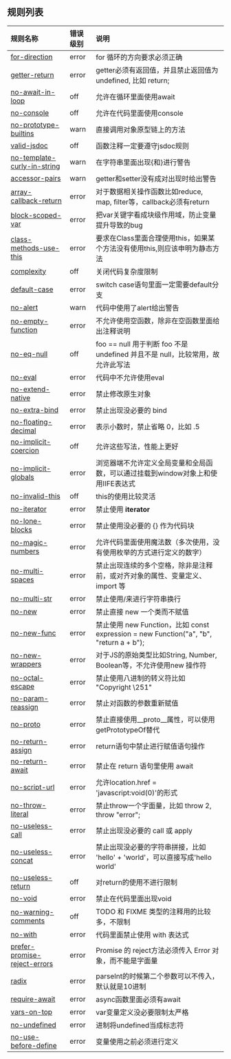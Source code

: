 ## 规则列表

| 规则名称        | 错误级别           | 说明  |
| :------------- |:-------------| :-----|
| [for-direction](https://eslint.org/docs/rules/for-direction) | error | for 循环的方向要求必须正确 |
| [getter-return](https://eslint.org/docs/rules/getter-return)      | error | getter必须有返回值，并且禁止返回值为undefined, 比如 return;  |
| [no-await-in-loop](https://eslint.org/docs/rules/no-await-in-loop)| off | 允许在循环里面使用await |
| [no-console](https://eslint.org/docs/rules/no-console) | off | 允许在代码里面使用console |
| [no-prototype-builtins](https://eslint.org/docs/rules/no-prototype-builtins) | warn | 直接调用对象原型链上的方法 |
| [valid-jsdoc](https://eslint.org/docs/rules/valid-jsdoc) | off | 函数注释一定要遵守jsdoc规则 |
| [no-template-curly-in-string](https://eslint.org/docs/rules/no-template-curly-in-string) | warn | 在字符串里面出现{和}进行警告 |
| [accessor-pairs](https://eslint.org/docs/rules/accessor-pairs) | warn | getter和setter没有成对出现时给出警告 |
| [array-callback-return](https://eslint.org/docs/rules/array-callback-return) | error | 对于数据相关操作函数比如reduce, map, filter等，callback必须有return |
| [block-scoped-var](https://eslint.org/docs/rules/block-scoped-var) | error | 把var关键字看成块级作用域，防止变量提升导致的bug |
| [class-methods-use-this](https://eslint.org/docs/rules/class-methods-use-this) | error | 要求在Class里面合理使用this，如果某个方法没有使用this,则应该申明为静态方法 |
| [complexity](https://eslint.org/docs/rules/complexity) | off | 关闭代码复杂度限制 |
| [default-case](https://eslint.org/docs/rules/default-case) | error | switch case语句里面一定需要default分支 |
| [no-alert](https://eslint.org/docs/rules/no-alert) | warn | 代码中使用了alert给出警告 |
| [no-empty-function](https://eslint.org/docs/rules/no-empty-function) | error | 不允许使用空函数，除非在空函数里面给出注释说明 |
| [no-eq-null](https://eslint.org/docs/rules/no-eq-null)| off | foo == null 用于判断 foo 不是 undefined 并且不是 null，比较常用，故允许此写法|
| [no-eval](https://eslint.org/docs/rules/no-eval)| error | 代码中不允许使用eval |
| [no-extend-native](https://eslint.org/docs/rules/no-extend-native) | error | 禁止修改原生对象 |
| [no-extra-bind](https://eslint.org/docs/rules/no-extra-bind) | error | 禁止出现没必要的 bind |
| [no-floating-decimal](https://eslint.org/docs/rules/no-floating-decimal) | error | 表示小数时，禁止省略 0，比如 .5 |
| [no-implicit-coercion](https://eslint.org/docs/rules/no-implicit-coercion) | off | 允许这些写法，性能上更好 |
| [no-implicit-globals](https://eslint.org/docs/rules/no-implicit-globals) | error | 浏览器端不允许定义全局变量和全局函数，可以通过挂载到window对象上和使用IIFE表达式 |
| [no-invalid-this](https://eslint.org/docs/rules/no-invalid-this) | off | this的使用比较灵活 |
| [no-iterator](https://eslint.org/docs/rules/no-iterator) | error | 禁止使用 __iterator__ |
| [no-lone-blocks](https://eslint.org/docs/rules/no-lone-blocks) | error | 禁止使用没必要的 {} 作为代码块 |
| [no-magic-numbers](https://eslint.org/docs/rules/no-magic-numbers) | error | 允许代码里面使用魔法数（多次使用，没有使用枚举的方式进行定义的数字） |
| [no-multi-spaces](https://eslint.org/docs/rules/no-multi-spaces) | error | 禁止出现连续的多个空格，除非是注释前，或对齐对象的属性、变量定义、import 等 |
| [no-multi-str](https://eslint.org/docs/rules/no-multi-str) | error | 禁止使用/来进行字符串换行 |
| [no-new](https://eslint.org/docs/rules/no-new) | error | 禁止直接 new 一个类而不赋值 |
| [no-new-func](https://eslint.org/docs/rules/no-new-func) | error | 禁止使用 new Function，比如 const expression = new Function("a", "b", "return a + b"); |
| [no-new-wrappers](https://eslint.org/docs/rules/no-new-wrappers) | error | 对于JS的原始类型比如String, Number, Boolean等，不允许使用new 操作符 |
| [no-octal-escape](https://eslint.org/docs/rules/no-octal-escape) | error | 禁止使用八进制的转义符比如 "Copyright \251" |
| [no-param-reassign](https://eslint.org/docs/rules/no-param-reassign) | error |禁止对函数的参数重新赋值 |
| [no-proto](https://eslint.org/docs/rules/no-proto) | error | 禁止直接使用__proto__属性，可以使用getPrototypeOf替代 |
| [no-return-assign](https://eslint.org/docs/rules/no-return-assign) | error | return语句中禁止进行赋值语句操作 |
| [no-return-await](https://eslint.org/docs/rules/no-return-await) | error | 禁止在 return 语句里使用 await |
| [no-script-url](https://eslint.org/docs/rules/no-script-url) | error | 允许location.href = 'javascript:void(0)'的形式 |
| [no-throw-literal](https://eslint.org/docs/rules/no-throw-literal) | error | 禁止throw一个字面量，比如 throw 2, throw "error"; |
| [no-useless-call](https://eslint.org/docs/rules/no-useless-call) | error | 禁止出现没必要的 call 或 apply |
| [no-useless-concat](https://eslint.org/docs/rules/no-useless-concat) | error | 禁止出现没必要的字符串拼接，比如 'hello' + 'world'，可以直接写成'hello world' |
| [no-useless-return](https://eslint.org/docs/rules/no-useless-return) | off | 对return的使用不进行限制 |
| [no-void](https://eslint.org/docs/rules/no-void) | error | 禁止在代码里面出现void |
| [no-warning-comments](https://eslint.org/docs/rules/no-warning-comments) | off | TODO 和 FIXME 类型的注释用的比较多，不限制 |
| [no-with](https://eslint.org/docs/rules/no-with) | error | 代码里面禁止使用 with 表达式 |
| [prefer-promise-reject-errors](https://eslint.org/docs/rules/prefer-promise-reject-errors) | error | Promise 的 reject方法必须传入 Error 对象，而不能是字面量 |
| [radix](https://eslint.org/docs/rules/radix) | error | parseInt的时候第二个参数可以不传入，默认就是10进制 |
| [require-await](https://eslint.org/docs/rules/require-await) | error | async函数里面必须有await |
| [vars-on-top](https://eslint.org/docs/rules/vars-on-top) | error | var变量定义没必要限制太严格 |
| [no-undefined](https://eslint.org/docs/rules/no-undefined) | error | 进制将undefined当成标志符 |
| [no-use-before-define]() | error | 变量使用之前必须进行定义 |
